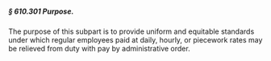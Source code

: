 ##### § 610.301 Purpose. #####

The purpose of this subpart is to provide uniform and equitable standards under which regular employees paid at daily, hourly, or piecework rates may be relieved from duty with pay by administrative order.